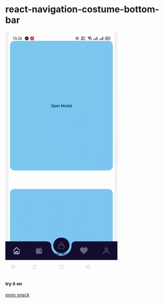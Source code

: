 # react-navigation-costume-bottom-bar

![GIF](https://github.com/dodicandra/react-navigation-costume-bottom-bar/blob/main/sample.gif)


#### try it on
[expo snack](https://snack.expo.io/@dodicandra/github.com-dodicandra-react-navigation-costume-bottom-bar@main)
